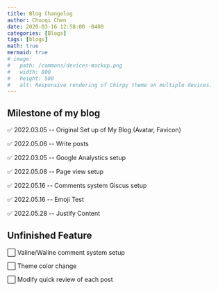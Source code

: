 ```yaml
---
title: Blog Changelog
author: Chuoqi Chen
date: 2020-03-16 12:58:00 -0400
categories: [Blogs]
tags: [blogs]
math: true
mermaid: true
# image:
#   path: /commons/devices-mockup.png
#   width: 800
#   height: 500
#   alt: Responsive rendering of Chirpy theme on multiple devices.
---
```

<style>body {text-align: justify}</style>

## Milestone of my blog

✅ 2022.03.05 -- Original Set up of My Blog (Avatar, Favicon)

✅ 2022.05.06 -- Write posts

✅ 2022.03.05 -- Google Analystics setup

✅ 2022.05.08 -- Page view setup

✅ 2022.05.16 -- Comments system Giscus setup

✅ 2022.05.16 -- Emoji Test

✅ 2022.05.28 -- Justify Content

## Unfinished Feature
⬜ Valine/Waline comment system setup

⬜ Theme color change

⬜ Modify quick review of each post